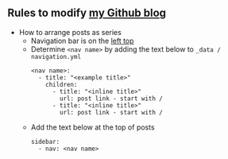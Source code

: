 ## Rules to modify [my Github blog](https://tula3and.github.io/)

- How to arrange posts as series
  - Navigation bar is on the [left top](https://stackoverflow.com/questions/12102069/whats-the-difference-between-left-top-and-top-left-in-jquery-ui-position)
  - Determine `<nav name>` by adding the text below to `_data / navigation.yml`
    ```
    <nav name>:
      - title: "<example title>"
        children:
          - title: "<inline title>"
            url: post link - start with /
          - title: "<inline title>"
            url: post link - start with /
    ```
  - Add the text below at the top of posts
    ```
    sidebar:
      - nav: <nav name>
    ```
